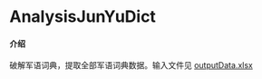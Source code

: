 # AnalysisJunYuDict

#### 介绍
破解军语词典，提取全部军语词典数据。输入文件见 [outputData.xlsx](https://github.com/Kybs0/AnalysisJunYuDict/tree/master/output/outputData.xlsx)

